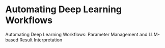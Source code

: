 # Automating Deep Learning Workflows
Automating Deep Learning Workflows: Parameter Management and LLM-based Result Interpretation

